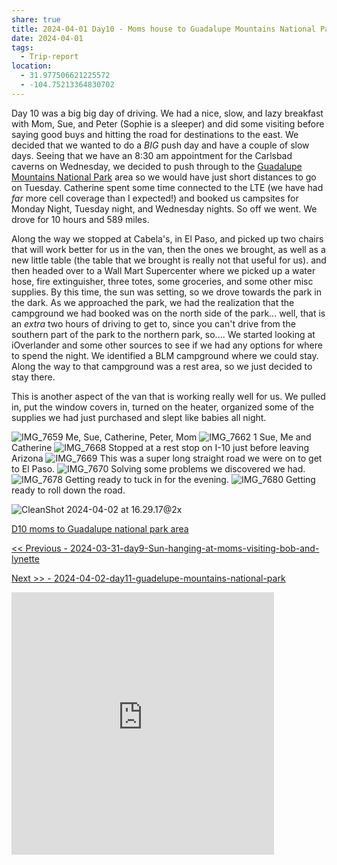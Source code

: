 ```yaml
---
share: true
title: 2024-04-01 Day10 - Moms house to Guadalupe Mountains National Park
date: 2024-04-01
tags:
  - Trip-report
location:
  - 31.977506621225572
  - -104.75213364830702
---
```


Day 10 was a big big day of driving.   We had a nice, slow, and lazy breakfast with Mom, Sue, and Peter (Sophie is a sleeper) and did some visiting before saying good buys and hitting the road for destinations to the east.    We decided that we wanted to do a _BIG_ push day and have a couple of slow days.   Seeing that we have an 8:30 am appointment for the Carlsbad caverns on Wednesday, we decided to push through to the [Guadalupe Mountains National Park](https://www.nps.gov/gumo/) area so  we would have just short distances to go on Tuesday.   Catherine spent some time connected to the LTE (we have had _far_ more cell coverage than I expected!) and booked us campsites for Monday Night, Tuesday night, and Wednesday nights. So off we went.   We drove for 10 hours and 589 miles.   

Along the way we stopped at Cabela's, in El Paso, and picked up two chairs that will work better for us in the van, then the ones we brought, as well as a new little table (the table that we brought is really not that useful for us).  and then headed over to a Wall Mart Supercenter where we picked up a water hose, fire extinguisher, three totes, some groceries, and some other misc supplies.     By this time, the sun was setting, so we drove towards the park in the dark.   As we approached the park, we had the realization that the campground we had booked was on the north side of the park...   well, that is an _extra_ two hours of driving to get to, since you can't drive from the southern part of the park to the northern park, so....   We started looking at iOverlander and some other sources to see if we had any options for where to spend the night.  We identified a BLM campground where we could stay.  Along the way to that campground was a rest area, so we just decided to stay there.  

This is another aspect of the van that is working really well for us.   We pulled in, put the window covers in, turned on the heater, organized some of the supplies we had just purchased and slept like babies all night.


![IMG_7659](../../attachments/IMG_7659.jpeg)
Me, Sue, Catherine, Peter, Mom
![IMG_7662 1](../../attachments/IMG_7662%201.jpeg)
Sue, Me and Catherine
![IMG_7668](../../attachments/IMG_7668.jpeg)
Stopped at a rest stop on I-10 just before leaving Arizona
![IMG_7669](../../attachments/IMG_7669.jpeg)
This was a super long straight road we were on to get to El Paso.
![IMG_7670](../../attachments/IMG_7670.jpeg)
Solving some problems we discovered we had.
![IMG_7678](../../attachments/IMG_7678.jpeg)
Getting ready to tuck in for the evening.
![IMG_7680](../../attachments/IMG_7680.jpeg)
Getting ready to roll down the road.

![CleanShot 2024-04-02 at 16.29.17@2x](../../attachments/CleanShot%202024-04-02%20at%2016.29.17@2x.png)

[D10 moms to Guadalupe national park area](https://www.gaiagps.com/public/G3HpdoUcyaGfm6pV0ccbHHFx/)

[<< Previous - 2024-03-31-day9-Sun-hanging-at-moms-visiting-bob-and-lynette](./2024-03-31-day9-Sun-hanging-at-moms-visiting-bob-and-lynette.md)

[Next >> - 2024-04-02-day11-guadelupe-mountains-national-park](./2024-04-02-day11-guadelupe-mountains-national-park.md)

<iframe src="https://www.gaiagps.com/public/G3HpdoUcyaGfm6pV0ccbHHFx/?embed=True" style="border:none; overflow-y: hidden; background-color:white; min-width: 320px; max-width:420px; width:100%; height: 420px;" seamless />

